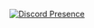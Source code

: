 
  [![Discord Presence](https://lanyard.cnrad.dev/api/848247310520680489)](https://discord.com/users/848247310520680489)




